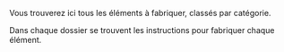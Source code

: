 Vous trouverez ici tous les éléments à fabriquer, classés par catégorie. 

Dans chaque dossier se trouvent les instructions pour fabriquer chaque élément.
